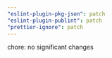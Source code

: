 ```yaml
---
"eslint-plugin-pkg-json": patch
"eslint-plugin-publint": patch
"prettier-ignore": patch
---
```


chore: no significant changes
